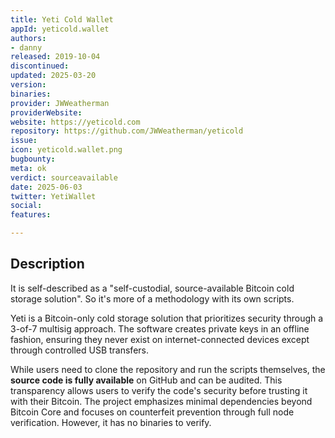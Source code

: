 ```yaml
---
title: Yeti Cold Wallet
appId: yeticold.wallet
authors:
- danny
released: 2019-10-04
discontinued: 
updated: 2025-03-20
version: 
binaries: 
provider: JWWeatherman
providerWebsite: 
website: https://yeticold.com
repository: https://github.com/JWWeatherman/yeticold
issue: 
icon: yeticold.wallet.png
bugbounty: 
meta: ok
verdict: sourceavailable
date: 2025-06-03
twitter: YetiWallet
social: 
features: 

---
```


## Description

It is self-described as a "self-custodial, source-available Bitcoin cold storage solution". So it's more of a methodology with its own scripts.

Yeti is a Bitcoin-only cold storage solution that prioritizes security through a 3-of-7 multisig approach. The software creates private keys in an offline fashion, ensuring they never exist on internet-connected devices except through controlled USB transfers. 

While users need to clone the repository and run the scripts themselves, the **source code is fully available** on GitHub and can be audited. This transparency allows users to verify the code's security before trusting it with their Bitcoin. The project emphasizes minimal dependencies beyond Bitcoin Core and focuses on counterfeit prevention through full node verification. However, it has no binaries to verify.
